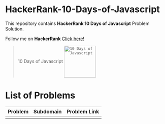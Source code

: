 # HackerRank-10-Days-of-Javascript

This repository contains **HackerRank 10 Days of Javascript** Problem Solution.

Follow me on **HackerRank** [Click here!](https://www.hackerrank.com/arwazkhan189)

> 10 Days of Javascript  <code><img align="center" height='100' src='' alt="10 Days of Javascript"/></code>

# List of Problems


| Problem     | Subdomain   | Problem Link|
| ----------- | ----------- | ----------- |
|             |             |             |
